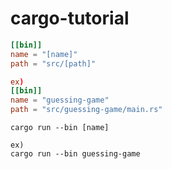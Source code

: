 # cargo-tutorial

``` Cargo.toml
[[bin]]
name = "[name]"
path = "src/[path]"

ex)
[[bin]]
name = "guessing-game"
path = "src/guessing-game/main.rs"

```

```
cargo run --bin [name]

ex)
cargo run --bin guessing-game

```
